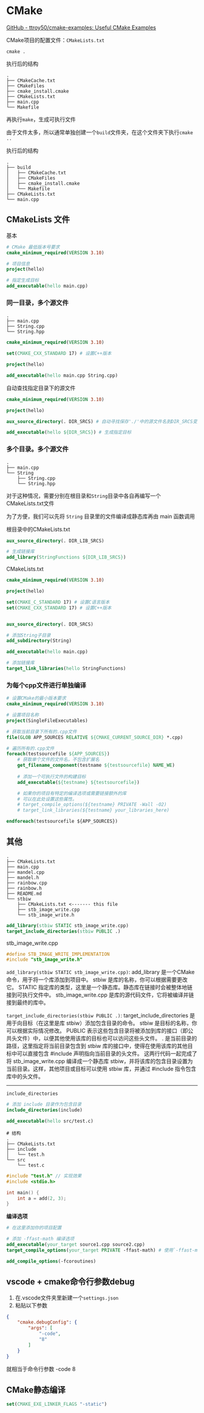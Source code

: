 # CMake


[GitHub - ttroy50/cmake-examples: Useful CMake Examples](https://github.com/ttroy50/cmake-examples)

CMake项目的配置文件：`CMakeLists.txt`


`cmake .`

执行后的结构

```
.
├── CMakeCache.txt
├── CMakeFiles
├── cmake_install.cmake
├── CMakeLists.txt
├── main.cpp
└── Makefile
```

再执行`make`，生成可执行文件



由于文件太多，所以通常单独创建一个`build`文件夹，在这个文件夹下执行`cmake ..`

执行后的结构

```
.
├── build
│   ├── CMakeCache.txt
│   ├── CMakeFiles
│   ├── cmake_install.cmake
│   └── Makefile
├── CMakeLists.txt
└── main.cpp
```


## CMakeLists 文件


基本
```cmake
# CMake 最低版本号要求
cmake_minimum_required(VERSION 3.10)

# 项目信息
project(hello)

# 指定生成目标
add_executable(hello main.cpp)
```


### 同一目录，多个源文件

```
.
├── main.cpp
├── String.cpp
└── String.hpp
```

```cmake
cmake_minimum_required(VERSION 3.10)

set(CMAKE_CXX_STANDARD 17) # 设置C++版本

project(hello)

add_executable(hello main.cpp String.cpp)
```

自动查找指定目录下的源文件

```cmake
cmake_minimum_required(VERSION 3.10)

project(hello)

aux_source_directory(. DIR_SRCS) # 自动寻找保存'./'中的源文件名到DIR_SRCS变量中

add_executable(hello ${DIR_SRCS}) # 生成指定目标
```


### 多个目录。多个源文件

```
.
├── main.cpp
└── String
    ├── String.cpp
    └── String.hpp
```

对于这种情况，需要分别在根目录和`String`目录中各自再编写一个CMakeLists.txt文件

为了方便，我们可以先将 `String` 目录里的文件编译成静态库再由 main 函数调用

根目录中的CMakeLists.txt

```cmake
aux_source_directory(. DIR_LIB_SRCS)

# 生成链接库
add_library(StringFunctions ${DIR_LIB_SRCS})
```

CMakeLists.txt
```cmake
cmake_minimum_required(VERSION 3.10)

project(hello)

set(CMAKE_C_STANDARD 17) # 设置C语言版本
set(CMAKE_CXX_STANDARD 17) # 设置C++版本


aux_source_directory(. DIR_SRCS)

# 添加String子目录
add_subdirectory(String)

add_executable(hello main.cpp)

# 添加链接库
target_link_libraries(hello StringFunctions)
```



### 为每个cpp文件进行单独编译

```cmake
# 设置CMake的最小版本要求
cmake_minimum_required(VERSION 3.10)

# 设置项目名称
project(SingleFileExecutables)

# 获取当前目录下所有的.cpp文件
file(GLOB APP_SOURCES RELATIVE ${CMAKE_CURRENT_SOURCE_DIR} *.cpp)

# 遍历所有的.cpp文件
foreach(testsourcefile ${APP_SOURCES})
    # 获取单个文件的文件名，不包含扩展名
    get_filename_component(testname ${testsourcefile} NAME_WE)
    
    # 添加一个可执行文件的构建目标
    add_executable(${testname} ${testsourcefile})

    # 如果你的项目有特定的编译选项或需要链接额外的库
    # 可以在此处设置这些属性。
    # target_compile_options(${testname} PRIVATE -Wall -O2)
    # target_link_libraries(${testname} your_libraries_here)

endforeach(testsourcefile ${APP_SOURCES})

```

## 其他

```
.
├── CMakeLists.txt
├── main.cpp
├── mandel.cpp
├── mandel.h
├── rainbow.cpp
├── rainbow.h
├── README.md
└── stbiw
    ├── CMakeLists.txt <------- this file
    ├── stb_image_write.cpp
    └── stb_image_write.h

```


```cmake
add_library(stbiw STATIC stb_image_write.cpp)
target_include_directories(stbiw PUBLIC .)
```

stb_image_write.cpp

```cpp
#define STB_IMAGE_WRITE_IMPLEMENTATION
#include "stb_image_write.h"
```


`add_library(stbiw STATIC stb_image_write.cpp)`:
add_library 是一个CMake命令，用于将一个库添加到项目中。
stbiw 是库的名称，你可以根据需要更改它。
STATIC 指定库的类型，这里是一个静态库。静态库在链接时会被整体地链接到可执行文件中。
stb_image_write.cpp 是库的源代码文件，它将被编译并链接到最终的库中。

`target_include_directories(stbiw PUBLIC .)`:
target_include_directories 是用于向目标（在这里是库 stbiw）添加包含目录的命令。
stbiw 是目标的名称，你可以根据实际情况修改。
PUBLIC 表示这些包含目录将被添加到库的接口（即公共头文件）中，以便其他使用该库的目标也可以访问这些头文件。
. 是当前目录的路径，这里指定将当前目录包含到 stbiw 库的接口中，使得在使用该库的其他目标中可以直接包含 #include 声明指向当前目录的头文件。
这两行代码一起完成了将 stb_image_write.cpp 编译成一个静态库 stbiw，并将该库的包含目录设置为当前目录。这样，其他项目或目标可以使用 stbiw 库，并通过 #include 指令包含库中的头文件。


---

`include_directories`

```cmake
# 添加 include 目录作为包含目录
include_directories(include)

add_executable(hello src/test.c)
```

```shell
# 结构
.
├── CMakeLists.txt
├── include
│   └── test.h
└── src
    └── test.c
```

```c
#include "test.h" // 实现效果
#include <stdio.h>

int main() {
    int a = add(2, 3);
}
```





**编译选项**

```cmake
# 在这里添加你的项目配置

# 添加 -ffast-math 编译选项
add_executable(your_target source1.cpp source2.cpp)
target_compile_options(your_target PRIVATE -ffast-math) # 使用`-ffast-math`可能会导致一些数学计算的不确定性

```


```cmake
add_compile_options(-fcoroutines)
```
## vscode + cmake命令行参数debug

1. 在.vscode文件夹里新建一个`settings.json`
2. 粘贴以下参数

```json
{
    "cmake.debugConfig": {
        "args": [
            "-code",
            "8"
        ]
    }
}
```

就相当于命令行参数 -code 8


## CMake静态编译

```cmake
set(CMAKE_EXE_LINKER_FLAGS "-static")
```



